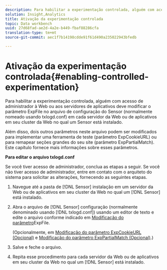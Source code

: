 ```yaml
---
description: Para habilitar a experimentação controlada, alguém com acesso de administrador à Web ou aos servidores de aplicativos deve modificar o parâmetro ExpFile no arquivo de configuração do Sensor (normalmente nomeado usando txlogd.conf) em cada servidor da Web ou de aplicativos em seu cluster da Web no qual um Sensor está instalado.
solution: Insight,Analytics
title: Ativação da experimentação controlada
topic: Data workbench
uuid: 27d68fad-ae2d-4a2e-b449-fbaf88286cfa
translation-type: tm+mt
source-git-commit: aec1f7b14198cdde91f61d490a235022943bfedb

---
```



# Ativação da experimentação controlada{#enabling-controlled-experimentation}

Para habilitar a experimentação controlada, alguém com acesso de administrador à Web ou aos servidores de aplicativos deve modificar o parâmetro ExpFile no arquivo de configuração do Sensor (normalmente nomeado usando txlogd.conf) em cada servidor da Web ou de aplicativos em seu cluster da Web no qual um Sensor está instalado.

Além disso, dois outros parâmetros neste arquivo podem ser modificados para implementar uma ferramenta de teste (parâmetro ExpCookieURL) ou para remapear seções grandes do seu site (parâmetro ExpPartialMatch). Este capítulo fornece mais informações sobre esses parâmetros.

**Para editar o arquivo txlogd.conf**

Se você tiver acesso de administrador, conclua as etapas a seguir. Se você não tiver acesso de administrador, entre em contato com o arquiteto do sistema para solicitar as alterações, fornecendo as seguintes etapas.

1. Navegue até a pasta de [!DNL Sensor] instalação em um servidor da Web ou de aplicativos em seu cluster da Web no qual um [!DNL Sensor] está instalado.
1. Abra o arquivo de [!DNL Sensor] configuração (normalmente denominado usando [!DNL txlogd.conf]) usando um editor de texto e edite o arquivo conforme indicado em [Modificação do parâmetro](../../../home/c-undst-ctrld-exp/t-en-ctrld-exp/c-mod-expfile-prm.md#concept-25232b386a654870becc789d4f1fcc28)ExpFile.

   (Opcionalmente, em [Modificação do parâmetro ExpCookieURL (Opcional)](../../../home/c-undst-ctrld-exp/t-en-ctrld-exp/c-mod-expckurl-prm.md#concept-215bf86bab4e4ec0b0cc803ec48a8fcf) e [Modificação do parâmetro ExpPartialMatch (Opcional)](../../../home/c-undst-ctrld-exp/t-en-ctrld-exp/c-mod-expplmth-prm.md#concept-9c817c4c49b74287b0f70d6a1a37655e).)

1. Salve e feche o arquivo.
1. Repita esse procedimento para cada servidor da Web ou de aplicativos em seu cluster da Web no qual um [!DNL Sensor] está instalado.
